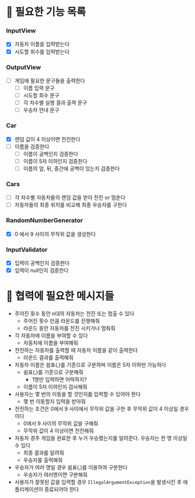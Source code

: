 # 📌 필요한 기능 목록
### InputView
- [x] 자동차 이름을 입력받는다
- [x] 시도할 회수를 입력받는다
### OutputView
- [ ] 게임에 필요한 문구들을 출력한다
  - [ ] 이름 입력 문구
  - [ ] 시도할 회수 문구
  - [ ] 각 차수별 실행 결과 출력 문구
  - [ ] 우승자 안내 문구
### Car
- [x] 랜덤 값이 4 이상이면 전진한다
- [ ] 이름을 검증한다
  - [ ] 이름이 공백인지 검증한다 
  - [ ] 이름이 5자 이하인지 검증한다
  - [ ] 이름의 앞, 뒤, 중간에 공백이 있는지 검증한다
### Cars
- [ ] 각 차수별 자동차들의 랜덤 값을 받아 전진 or 멈춘다
- [ ] 자동차들의 최종 위치를 비교해 최종 우승자를 구한다
### RandomNumberGenerator
- [x] 0 에서 9 사이의 무작위 값을 생성한다
### InputValidator
- [x] 입력이 공백인지 검증한다
- [x] 입력이 null인지 검증한다

# 📌 협력에 필요한 메시지들
- 주어진 횟수 동안 n대의 자동차는 전진 또는 멈출 수 있다
  - 주어진 횟수 만큼 라운드를 진행해줘
  - 라운드 동안 자동차를 전진 시키거나 멈춰줘
- 각 자동차에 이름을 부여할 수 있다
  - 자동차에 이름을 부여해줘
- 전진하는 자동차를 출력할 때 자동차 이름을 같이 출력한다
  - 라운드 결과를 출력해줘
- 자동차 이름은 쉼표(,)를 기준으로 구분하며 이름은 5자 이하만 가능하다
  - 쉼표(,)를 기준으로 구분해줘
    - 1명만 입력하면 어떡하지?
  - 이름이 5자 이하인지 검사해줘
- 사용자는 몇 번의 이동을 할 것인지를 입력할 수 있어야 한다
  - 몇 번 이동할지 입력을 받아줘
- 전진하는 조건은 0에서 9 사이에서 무작위 값을 구한 후 무작위 값이 4 이상일 경우이다
  - 0에서 9 사이의 무작위 값을 구해줘
  - 무작위 값이 4 이상이면 전진해줘
- 자동차 경주 게임을 완료한 후 누가 우승했는지를 알려준다. 우승자는 한 명 이상일 수 있다
  - 최종 결과를 알려줘
  - 우승자를 출력해줘
- 우승자가 여러 명일 경우 쉼표(,)를 이용하여 구분한다
  - 우승자가 여러명이면 구분해줘
- 사용자가 잘못된 값을 입력할 경우 `IllegalArgumentException`을 발생시킨 후 애플리케이션이 종료되어야 한다
